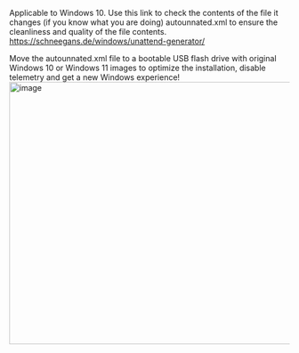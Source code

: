 Applicable to Windows 10.
Use this link to check the contents of the file it changes (if you know what you are doing) autounnated.xml to ensure the cleanliness and quality of the file contents.
https://schneegans.de/windows/unattend-generator/

Move the autounnated.xml file to a bootable USB flash drive with original Windows 10 or Windows 11 images to optimize the installation, disable telemetry and get a new Windows experience!
<img width="840" height="472" alt="image" src="https://github.com/user-attachments/assets/70c60850-8a53-4661-8658-534e722c452a" />





